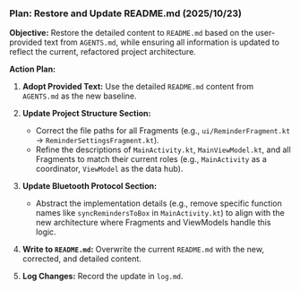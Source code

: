 ### Plan: Restore and Update README.md (2025/10/23)

**Objective:** Restore the detailed content to `README.md` based on the user-provided text from `AGENTS.md`, while ensuring all information is updated to reflect the current, refactored project architecture.

**Action Plan:**

1.  **Adopt Provided Text:** Use the detailed `README.md` content from `AGENTS.md` as the new baseline.

2.  **Update Project Structure Section:**
    -   Correct the file paths for all Fragments (e.g., `ui/ReminderFragment.kt` -> `ReminderSettingsFragment.kt`).
    -   Refine the descriptions of `MainActivity.kt`, `MainViewModel.kt`, and all Fragments to match their current roles (e.g., `MainActivity` as a coordinator, `ViewModel` as the data hub).

3.  **Update Bluetooth Protocol Section:**
    -   Abstract the implementation details (e.g., remove specific function names like `syncRemindersToBox` in `MainActivity.kt`) to align with the new architecture where Fragments and ViewModels handle this logic.

4.  **Write to `README.md`:** Overwrite the current `README.md` with the new, corrected, and detailed content.

5.  **Log Changes:** Record the update in `log.md`.
